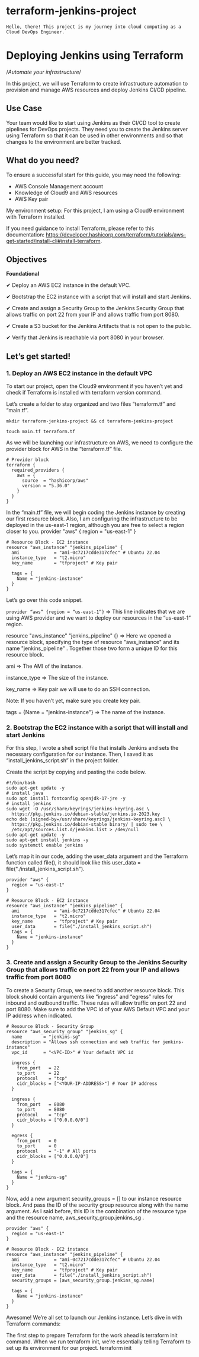 # terraform-jenkins-project
    Hello, there! This project is my journey into cloud computing as a Cloud DevOps Engineer.

# Deploying Jenkins using Terraform
/*Automate your infrastructure*/

In this project, we will use Terraform to create infrastructure automation to provision and manage AWS resources and deploy Jenkins CI/CD pipeline.

## Use Case

Your team would like to start using Jenkins as their CI/CD tool to create pipelines for DevOps projects. They need you to create the Jenkins server using Terraform so that it can be used in other environments and so that changes to the environment are better tracked.

## What do you need?

To ensure a successful start for this guide, you may need the following:

- AWS Console Management account
- Knowledge of Cloud9 and AWS resources
- AWS Key pair

My environment setup: For this project, I am using a Cloud9 environment with Terraform installed.

If you need guidance to install Terraform, please refer to this documentation: https://developer.hashicorp.com/terraform/tutorials/aws-get-started/install-cli#install-terraform.

## Objectives

**Foundational**

✔ Deploy an AWS EC2 instance in the default VPC.

✔ Bootstrap the EC2 instance with a script that will install and start Jenkins.

✔ Create and assign a Security Group to the Jenkins Security Group that allows traffic on port 22 from your IP and allows traffic from port 8080.

✔ Create a S3 bucket for the Jenkins Artifacts that is not open to the public.

✔ Verify that Jenkins is reachable via port 8080 in your browser.

## Let’s get started!
### 1. Deploy an AWS EC2 instance in the default VPC

To start our project, open the Cloud9 environment if you haven’t yet and check if Terraform is installed with terraform version command.

Let’s create a folder to stay organized and two files “terraform.tf” and “main.tf”.

    mkdir terraform-jenkins-project && cd terraform-jenkins-project

    touch main.tf terraform.tf

As we will be launching our infrastructure on AWS, we need to configure the provider block for AWS in the “terraform.tf” file.
```
# Provider block
terraform {
  required_providers {
    aws = {
      source  = "hashicorp/aws"
      version = "5.36.0"
    }
  }
}
```
In the “main.tf” file, we will begin coding the Jenkins instance by creating our first resource block. Also, I am configuring the infrastructure to be deployed in the us-east-1 region, although you are free to select a region closer to you.
    provider "aws" {
      region = "us-east-1"
    }
    
    # Resource Block - EC2 instance
    resource "aws_instance" "jenkins_pipeline" {
      ami             = "ami-0c7217cdde317cfec" # Ubuntu 22.04
      instance_type   = "t2.micro"
      key_name        = "tfproject" # Key pair
    
      tags = {
        Name = "jenkins-instance"
      }
    }
    
Let’s go over this code snippet.

`provider “aws” {region = “us-east-1”}` ⇒ This line indicates that we are using AWS provider and we want to deploy our resources in the “us-east-1” region.

resource "aws_instance" "jenkins_pipeline" {} ⇒ Here we opened a resource block, specifying the type of resource "aws_instance" and its name "jenkins_pipeline" . Together those two form a unique ID for this resource block.

ami ⇒ The AMI of the instance.

instance_type ⇒ The size of the instance.

key_name ⇒ Key pair we will use to do an SSH connection.

Note: If you haven’t yet, make sure you create key pair.

tags = {Name = "jenkins-instance"} ⇒ The name of the instance.

### 2. Bootstrap the EC2 instance with a script that will install and start Jenkins

For this step, I wrote a shell script file that installs Jenkins and sets the necessary configuration for our instance. Then, I saved it as “install_jenkins_script.sh” in the project folder.

Create the script by copying and pasting the code below.
    
    #!/bin/bash
    sudo apt-get update -y
    # install java
    sudo apt install fontconfig openjdk-17-jre -y
    # install jenkins
    sudo wget -O /usr/share/keyrings/jenkins-keyring.asc \
      https://pkg.jenkins.io/debian-stable/jenkins.io-2023.key
    echo deb [signed-by=/usr/share/keyrings/jenkins-keyring.asc] \
      https://pkg.jenkins.io/debian-stable binary/ | sudo tee \
      /etc/apt/sources.list.d/jenkins.list > /dev/null
    sudo apt-get update -y
    sudo apt-get install jenkins -y
    sudo systemctl enable jenkins

Let’s map it in our code, adding the user_data argument and the Terraform function called file(), it should look like this user_data = file("./install_jenkins_script.sh").

    provider "aws" {
      region = "us-east-1"
    }
    
    # Resource Block - EC2 instance
    resource "aws_instance" "jenkins_pipeline" {
      ami             = "ami-0c7217cdde317cfec" # Ubuntu 22.04
      instance_type   = "t2.micro"
      key_name        = "tfproject" # Key pair
      user_data       = file("./install_jenkins_script.sh")
      tags = {
        Name = "jenkins-instance"
      }
    }

### 3. Create and assign a Security Group to the Jenkins Security Group that allows traffic on port 22 from your IP and allows traffic from port 8080

To create a Security Group, we need to add another resource block. This block should contain arguments like “ingress” and “egress” rules for inbound and outbound traffic. These rules will allow traffic on port 22 and port 8080. Make sure to add the VPC id of your AWS Default VPC and your IP address when indicated.

    # Resource Block - Security Group 
    resource "aws_security_group" "jenkins_sg" {
      name        = "jenkins-sg"
      description = "Allows ssh connection and web traffic for jenkins-instance"
      vpc_id      = "<VPC-ID>" # Your default VPC id
    
      ingress {
        from_port   = 22
        to_port     = 22
        protocol    = "tcp"
        cidr_blocks = ["<YOUR-IP-ADDRESS>"] # Your IP address
      }
    
      ingress {
        from_port   = 8080
        to_port     = 8080
        protocol    = "tcp"
        cidr_blocks = ["0.0.0.0/0"]
      }
    
      egress {
        from_port   = 0
        to_port     = 0
        protocol    = "-1" # All ports
        cidr_blocks = ["0.0.0.0/0"]
      }
    
      tags = {
        Name = "jenkins-sg"
      }
    }

Now, add a new argument security_groups = [] to our instance resource block. And pass the ID of the security group resource along with the name argument. As I said before, this ID is the combination of the resource type and the resource name, aws_security_group.jenkins_sg .

    provider "aws" {
      region = "us-east-1"
    }
    
    # Resource Block - EC2 instance
    resource "aws_instance" "jenkins_pipeline" {
      ami             = "ami-0c7217cdde317cfec" # Ubuntu 22.04
      instance_type   = "t2.micro"
      key_name        = "tfproject" # Key pair
      user_data       = file("./install_jenkins_script.sh")
      security_groups = [aws_security_group.jenkins_sg.name]
    
      tags = {
        Name = "jenkins-instance"
      }
    }

Awesome! We’re all set to launch our Jenkins instance. Let’s dive in with Terraform commands:

The first step to prepare Terraform for the work ahead is terraform init command. When we run terraform init, we’re essentially telling Terraform to set up its environment for our project.
    terraform init










